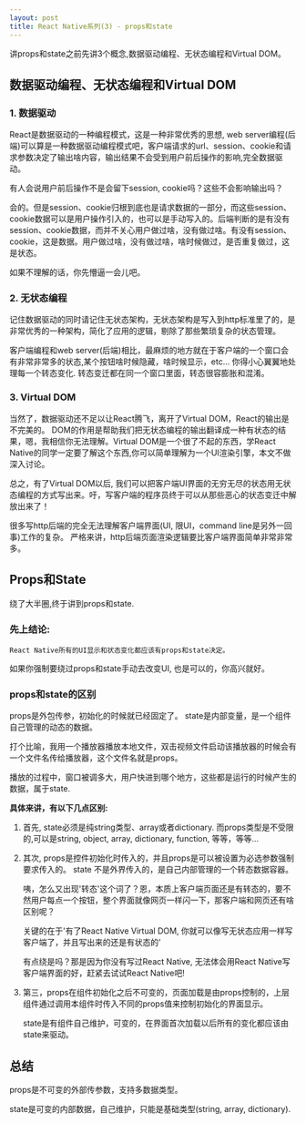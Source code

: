```yaml
---
layout: post
title: React Native系列(3) - props和state
---
```


讲props和state之前先讲3个概念,数据驱动编程、无状态编程和Virtual DOM。

## 数据驱动编程、无状态编程和Virtual DOM

### **1. 数据驱动**

React是数据驱动的一种编程模式，这是一种非常优秀的思想, web server编程(后端)可以算是一种数据驱动编程模式吧，客户端请求的url、session、cookie和请求参数决定了输出啥内容，输出结果不会受到用户前后操作的影响,完全数据驱动。


有人会说用户前后操作不是会留下session, cookie吗？这些不会影响输出吗？
	
会的。但是session、cookie归根到底也是请求数据的一部分，而这些session、cookie数据可以是用户操作引入的，也可以是手动写入的。后端判断的是有没有session、cookie数据，而并不关心用户做过啥，没有做过啥。有没有session、cookie，这是数据。用户做过啥，没有做过啥，啥时候做过，是否重复做过，这是状态。

如果不理解的话，你先懵逼一会儿吧。
	

### **2. 无状态编程**
记住数据驱动的同时请记住无状态架构，无状态架构是写入到http标准里了的，是非常优秀的一种架构，简化了应用的逻辑，剔除了那些繁琐复杂的状态管理。

客户端编程和web server(后端)相比，最麻烦的地方就在于客户端的一个窗口会有非常非常多的状态,某个按钮啥时候隐藏，啥时候显示，etc... 你得小心翼翼地处理每一个转态变化. 转态变迁都在同一个窗口里面，转态很容膨胀和混淆。

### **3. Virtual DOM**
当然了，数据驱动还不足以让React腾飞，离开了Virtual DOM，React的输出是不完美的。 DOM的作用是帮助我们把无状态编程的输出翻译成一种有状态的结果，嗯，我相信你无法理解。Virtual DOM是一个很了不起的东西，学React Native的同学一定要了解这个东西,你可以简单理解为一个UI渲染引擎，本文不做深入讨论。

总之，有了Virtual DOM以后, 我们可以把客户端UI界面的无穷无尽的状态用无状态编程的方式写出来。吁，写客户端的程序员终于可以从那些恶心的状态变迁中解放出来了！

很多写http后端的完全无法理解客户端界面(UI, 限UI，command line是另外一回事)工作的复杂。
严格来讲，http后端页面渲染逻辑要比客户端界面简单非常非常多。

## Props和State
绕了大半圈,终于讲到props和state. 

### **先上结论:**

`React Native所有的UI显示和状态变化都应该有props和state决定。`

如果你强制要绕过props和state手动去改变UI, 也是可以的，你高兴就好。

### **props和state的区别**

props是外包传参，初始化的时候就已经固定了。
state是内部变量，是一个组件自己管理的动态的数据。

打个比喻，我用一个播放器播放本地文件，双击视频文件启动该播放器的时候会有一个文件名传给播放器，这个文件名就是props。

播放的过程中，窗口被调多大，用户快进到哪个地方，这些都是运行的时候产生的数据，属于state.

**具体来讲，有以下几点区别:**

1. 首先, state必须是纯string类型、array或者dictionary. 而props类型是不受限的,可以是string, object, array, dictionary, function, 等等，等等...

2. 其次, props是控件初始化时传入的，并且props是可以被设置为必选参数强制要求传入的。 state 不是外界传入的，是自己内部管理的一个转态数据容器。

	咦，怎么又出现'转态'这个词了？恩，本质上客户端页面还是有转态的，要不然用户每点一个按钮，整个界面就像网页一样闪一下，那客户端和网页还有啥区别呢？

	关键的在于'有了React Native Virtual DOM, 你就可以像写无状态应用一样写客户端了，并且写出来的还是有状态的'

	有点绕是吗？那是因为你没有写过React Native, 无法体会用React Native写客户端界面的好，赶紧去试试React Native吧!

1. 第三，props在组件初始化之后不可变的，页面加载是由props控制的，上层组件通过调用本组件时传入不同的props值来控制初始化的界面显示。

	state是有组件自己维护，可变的，在界面首次加载以后所有的变化都应该由state来驱动。
	
	
	
## 总结

props是不可变的外部传参数，支持多数据类型。

state是可变的内部数据，自己维护，只能是基础类型(string, array, dictionary).





 
